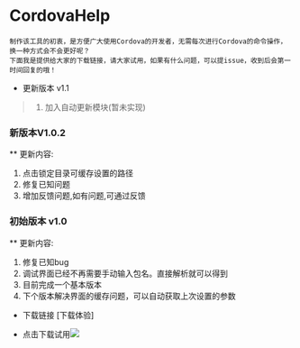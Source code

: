# CordovaHelp

```
制作该工具的初衷，是方便广大使用Cordova的开发者，无需每次进行Cordova的命令操作，换一种方式会不会更好呢？
下面我是提供给大家的下载链接，请大家试用，如果有什么问题，可以提issue，收到后会第一时间回复的哦！
```

* 更新版本 v1.1
 > 1. 加入自动更新模块(暂未实现)



### 新版本V1.0.2

** 更新内容:
1. 点击锁定目录可缓存设置的路径
2. 修复已知问题
3. 增加反馈问题,如有问题,可通过反馈



### 初始版本 v1.0

 ** 更新内容:
 1. 修复已知bug 
 2. 调试界面已经不再需要手动输入包名。直接解析就可以得到 
 3. 目前完成一个基本版本
 4. 下个版本解决界面的缓存问题，可以自动获取上次设置的参数
 
 
 
 * 下载链接
[下载体验]
 
 - 点击下载试用[![](https://img.shields.io/badge/Download-jar-green.svg)](https://raw.githubusercontent.com/senjoeson/CordovaHelp/newtried/CordovaHelp.jar)